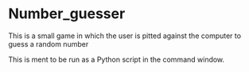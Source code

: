 # Number_guesser
This is a small game in which the user is pitted against the computer to guess a random number

This is ment to be run as a Python script in the command window.
